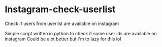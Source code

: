 # Instagram-check-userlist
Check if users from userlist are available on instagram

Simple script written in python to check if some user ids are available on instagram
Could be alot better but i'm to lazy for this lol
